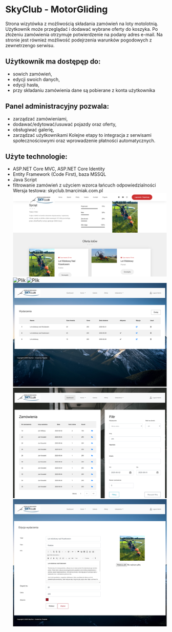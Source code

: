 # SkyClub - MotorGliding
Strona wizytówka z możliwością składania zamówień na loty motolotnią. Użytkownik może przeglądać i dodawać wybrane oferty do koszyka. Po złożeniu zamówienia otrzymuje potwierdzenie na podany adres e-mail. Na stronie jest również możliwość podejrzenia warunków pogodowych z zewnetrzengo serwisu.

## Użytkownik ma dostępęp do:
- sowich zamówień,
- edycji swoich danych,
- edycji hasła,
- przy składaniu zamówienia dane są pobierane z konta użytkownika

## Panel administracyjny pozwala:
- zarządzać zamówieniami,
- dodawać/edytować/usuwać pojazdy oraz oferty,
- obsługiwać galerię,
- zarządzać użytkownikami
Kolejne etapy to integracja z serwisami społecznościowymi oraz wprowadzenie płatności automatycznych.

## Użyte technologie:
- ASP.NET Core MVC, ASP.NET Core Identity
- Entity Framework (Code First), baza MSSQL
- Java Script
- filtrowanie zamówień z użyciem wzorca łańcuch odpowiedzialności
Wersja testowa: skyclub.tmarciniak.com.pl
![Plik](wwwroot/Resource/SkyClub_Ofer.png)
![Plik](wwwroot/Resource/SkyClub_44386_Order_Details.png)
![Plik](wwwroot/Resource/SkyClub_44386_Order_Account_UserList.png)
![Plik](wwwroot/Resource/SkyClub_44386_Event_List.png)
![Plik](wwwroot/Resource/SkyClub_Dashboard.png)
![Plik](wwwroot/Resource/SkyClub_44386_Event_AddEdit_2.png)
